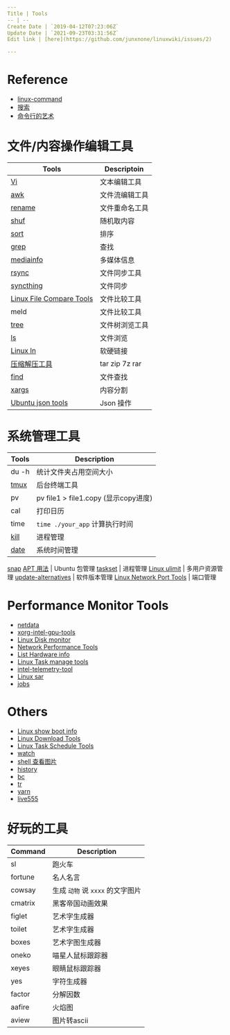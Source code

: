 ```yaml
---
Title | Tools
-- | --
Create Date | `2019-04-12T07:23:06Z`
Update Date | `2021-09-23T03:31:56Z`
Edit link | [here](https://github.com/junxnone/linuxwiki/issues/2)

---
```

# Reference
- [linux-command](https://github.com/einverne/linux-command)
- [搜索](https://wangchujiang.com/linux-command/)
- [命令行的艺术](https://github.com/jlevy/the-art-of-command-line/blob/master/README-zh.md)

# 文件/内容操作编辑工具

Tools | Descriptoin
-- | --
[Vi](./Vi) | 文本编辑工具
[awk](./Linux_awk) | 文件流编辑工具
[rename](./rename) | 文件重命名工具
[shuf](./Linux_shuf) | 随机取内容
[sort](./Linux_sort) | 排序
[grep](./Linux_grep) | 查找
[mediainfo](./mediainfo) | 多媒体信息
[rsync](./rsync) | 文件同步工具
[syncthing](./syncthing) | 文件同步
[Linux File Compare Tools](./Linux_File_Compare_Tools) | 文件比较工具
meld | 文件比较工具
[tree](./Linux_tree) | 文件树浏览工具
[ls](./Linux_ls) | 文件浏览
[Linux ln](./Linux_ln) | 软硬链接
[压缩解压工具](./Archiver) | tar zip 7z rar
[find](./Linux_find) | 文件查找
[xargs](./Linux_xargs) | 内容分割
[Ubuntu json tools](./Ubuntu_json_tools) | Json 操作


# 系统管理工具

Tools | Description
-- | --
du -h | 统计文件夹占用空间大小
[tmux](./tmux) | 后台终端工具
pv | pv  file1 > file1.copy (显示copy进度)
cal | 打印日历
time | `time ./your_app` 计算执行时间
[kill](./Linux_kill) | 进程管理
[date](./Linux_date) | 系统时间管理
[snap](./Ubuntu_snap)
[APT 用法](./Ubuntu_APT) | Ubuntu 包管理
[taskset](./Linux_taskset) | 进程管理
[Linux ulimit](./Linux_ulimit) | 多用户资源管理
[update-alternatives](./update_alternatives) | 软件版本管理
[Linux Network Port Tools](./Linux_Network_Port_Tools) | 端口管理


# Performance Monitor Tools
- [netdata](./netdata)
- [xorg-intel-gpu-tools](./xorg_intel_gpu_tools)
- [Linux Disk monitor](./Linux_Disk_monitor)
- [Network Performance Tools](./Network_Performance_Tools)
- [List Hardware info](./List_Hardware_info)
- [Linux Task manage tools](./Linux_Task_manage_tools)
- [intel-telemetry-tool](./intel_telemetry_tool)
- [Linux sar](./Linux_sar)
- [jobs](./Linux_jobs)

# Others

- [Linux show boot info](./Linux_show_boot_info)
- [Linux Download Tools](./Linux_Download_Tools)
- [Linux Task Schedule Tools](./Linux_Task_Schedule_Tools)
- [watch](./Ubuntu_watch)
- [shell 查看图片](./Linux_image2string)
- [history](./Linux_cmd_history)
- [bc](./Linux_bc)
- [tr](./Linux_tr)
- [yarn](./yarn)
- [live555](./live555)


# 好玩的工具

Command | Description
-- | --
sl | 跑火车
fortune | 名人名言
cowsay | 生成 `动物` 说 `xxxx` 的文字图片
cmatrix | 黑客帝国动画效果
figlet | 艺术字生成器
toilet | 艺术字生成器
boxes | 艺术字图生成器
oneko | 喵星人鼠标跟踪器
xeyes | 眼睛鼠标跟踪器
yes | 字符生成器
factor | 分解因数
aafire | 火焰图
aview | 图片转ascii

